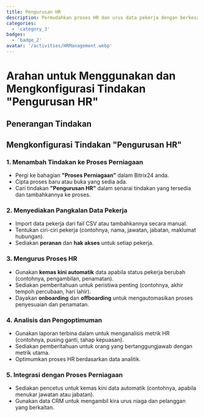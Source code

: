 ```yaml
---
title: Pengurusan HR
description: Permudahkan proses HR dan urus data pekerja dengan berkesan.
categories: 
  - 'category_3'
badges: 
  - 'badge_2'
avatar: '/activities/HRManagement.webp'
---
```

# Arahan untuk Menggunakan dan Mengkonfigurasi Tindakan "Pengurusan HR"

## Penerangan Tindakan

## **Mengkonfigurasi Tindakan "Pengurusan HR"**

### 1. Menambah Tindakan ke Proses Perniagaan
- Pergi ke bahagian **"Proses Perniagaan"** dalam Bitrix24 anda.
- Cipta proses baru atau buka yang sedia ada.
- Cari tindakan **"Pengurusan HR"** dalam senarai tindakan yang tersedia dan tambahkannya ke proses.

### 2. Menyediakan Pangkalan Data Pekerja
- Import data pekerja dari fail CSV atau tambahkannya secara manual.
- Tentukan ciri-ciri pekerja (contohnya, nama, jawatan, jabatan, maklumat hubungan).
- Sediakan **peranan** dan **hak akses** untuk setiap pekerja.

### 3. Mengurus Proses HR
- Gunakan **kemas kini automatik** data apabila status pekerja berubah (contohnya, pengambilan, penamatan).
- Sediakan pemberitahuan untuk peristiwa penting (contohnya, akhir tempoh percubaan, hari lahir).
- Dayakan **onboarding** dan **offboarding** untuk mengautomasikan proses penyesuaian dan penamatan.

### 4. Analisis dan Pengoptimuman
- Gunakan laporan terbina dalam untuk menganalisis metrik HR (contohnya, pusing ganti, tahap kepuasan).
- Sediakan pemberitahuan untuk orang yang bertanggungjawab dengan metrik utama.
- Optimumkan proses HR berdasarkan data analitik.

### 5. Integrasi dengan Proses Perniagaan
- Sediakan pencetus untuk kemas kini data automatik (contohnya, apabila menukar jawatan atau jabatan).
- Gunakan data CRM untuk mengambil kira urus niaga dan pelanggan yang berkaitan.